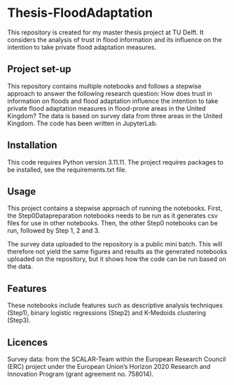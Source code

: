 # Thesis-FloodAdaptation
This repository is created for my master thesis project at TU Delft. It considers the analysis of trust in flood information and its influence on the intention to take private flood adaptation measures. 

## Project set-up
This repository contains multiple notebooks and follows a stepwise approach to answer the following research question: How does trust in information on floods and flood adaptation influence the intention to take private flood adaptation measures in flood-prone areas in the United Kingdom? The data is based on survey data from three areas in the United Kingdom. The code has been written in JupyterLab.

## Installation
This code requires Python version 3.11.11. The project requires packages to be installed, see the requirements.txt file. 

## Usage
This project contains a stepwise approach of running the notebooks. First, the Step0Datapreparation notebooks needs to be run as it generates csv files for use in other notebooks. Then, the other Step0 notebooks can be run, followed by Step 1, 2 and 3. 

The survey data uploaded to the repository is a public mini batch. This will therefore not yield the same figures and results as the generated notebooks uploaded on the repository, but it shows how the code can be run based on the data. 

## Features
These notebooks include features such as descriptive analysis techniques (Step1), binary logistic regressions (Step2) and K-Medoids clustering (Step3). 

## Licences

Survey data: from the SCALAR-Team within the European Research Council (ERC) project under the European Union’s Horizon 2020 Research and Innovation Program (grant agreement no. 758014). 


